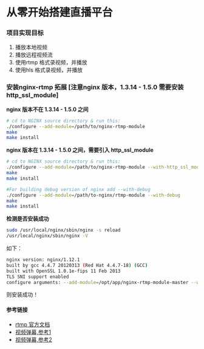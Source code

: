 # 从零开始搭建直播平台

### 项目实现目标
1. 播放本地视频
2. 播放远程视频流
3. 使用rtmp 格式录视频，并播放
4. 使用hls 格式录视频，并播放

### 安装nginx-rtmp 拓展 [注意nginx 版本，1.3.14 - 1.5.0 需要安装http_ssl_module]
**nginx 版本不在 1.3.14 - 1.5.0 之间**

```bash
# cd to NGINX source directory & run this:
./configure --add-module=/path/to/nginx-rtmp-module
make
make install
```

**nginx 版本在 1.3.14 - 1.5.0 之间，需要引入 http_ssl_module**
```bash
# cd to NGINX source directory & run this:
./configure --add-module=/path/to/nginx-rtmp-module --with-http_ssl_module
make
make install
```
```bash
#For building debug version of nginx add --with-debug
./configure --add-module=/path/to-nginx/rtmp-module --with-debug
make
make install
```
**检测是否安装成功**
```bash
sudo /usr/local/nginx/sbin/nginx -s reload
/usr/local/nginx/sbin/nginx -V
```
如下：
```bash
nginx version: nginx/1.12.1
built by gcc 4.4.7 20120313 (Red Hat 4.4.7-18) (GCC)
built with OpenSSL 1.0.1e-fips 11 Feb 2013
TLS SNI support enabled
configure arguments: --add-module=/opt/app/nginx-rtmp-module-master --with-debug
```
则安装成功！

#### 参考链接
*  [rtmp 官方文档](https://github.com/arut/nginx-rtmp-module)
*  [视频弹幕,参考1](https://github.com/jp9000/OBS)
*  [视频弹幕,参考2](https://github.com/lonelymoon/DanMuer)
